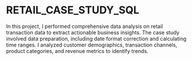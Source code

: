 # RETAIL_CASE_STUDY_SQL
In this project, I performed comprehensive data analysis on retail transaction data to extract actionable business insights. The case study involved data preparation, including date format correction and calculating time ranges. I analyzed customer demographics, transaction channels, product categories, and revenue metrics to identify trends.
